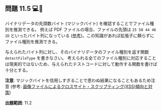 ## 問題 11.5 💻📄

バイナリデータの先頭数バイト (マジックバイト) を確認することでファイル種別を推測できる。
例えば PDF ファイルの場合、ファイルの先頭は `25 50 44 46 2D` といったバイト列になっている ([参考](https://en.wikipedia.org/wiki/List_of_file_signatures))。この知識があれば拡張子に頼らずにファイル種別を推測できる。

与えられたバイト列に対し、そのバイナリデータのファイル種別を返す関数 `detectFileType` を書きなさい。
考えられる全てのファイル種別に対応することは現実的ではないため、与えられたテストコードに対して動作する関数を書けば十分とする。

**注意**: マジックバイトを信用しすぎることで思わぬ結果になることもあるため注意 (参考: [ 画像ファイルによるクロスサイト・スクリプティング(XSS)傾向と対策](https://blog.tokumaru.org/2007/12/image-xss-summary.html))

**出題範囲**: 11.2
